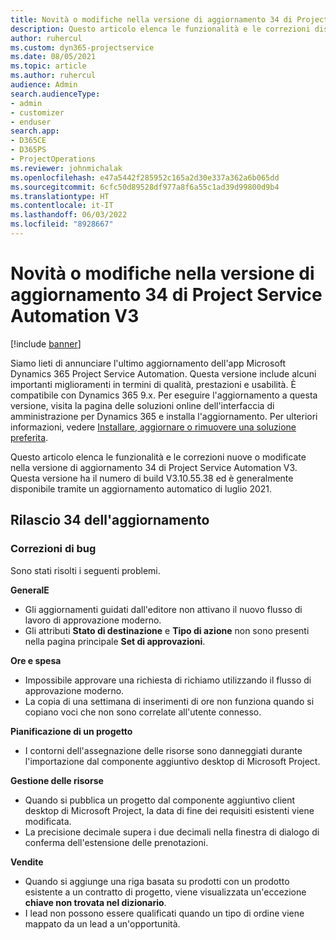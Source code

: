 ```yaml
---
title: Novità o modifiche nella versione di aggiornamento 34 di Project Service Automation V3
description: Questo articolo elenca le funzionalità e le correzioni disponibili nella versione di aggiornamento 34 di Project Service Automation V3.
author: ruhercul
ms.custom: dyn365-projectservice
ms.date: 08/05/2021
ms.topic: article
ms.author: ruhercul
audience: Admin
search.audienceType:
- admin
- customizer
- enduser
search.app:
- D365CE
- D365PS
- ProjectOperations
ms.reviewer: johnmichalak
ms.openlocfilehash: e47a5442f285952c165a2d30e337a362a6b065dd
ms.sourcegitcommit: 6cfc50d89528df977a8f6a55c1ad39d99800d9b4
ms.translationtype: HT
ms.contentlocale: it-IT
ms.lasthandoff: 06/03/2022
ms.locfileid: "8928667"
---
```

# <a name="whats-new-or-changed-in-project-service-automation-update-release-34-v3"></a>Novità o modifiche nella versione di aggiornamento 34 di Project Service Automation V3

[!include [banner](../includes/psa-now-project-operations.md)]

Siamo lieti di annunciare l'ultimo aggiornamento dell'app Microsoft Dynamics 365 Project Service Automation. Questa versione include alcuni importanti miglioramenti in termini di qualità, prestazioni e usabilità. È compatibile con Dynamics 365 9.x. Per eseguire l'aggiornamento a questa versione, visita la pagina delle soluzioni online dell'interfaccia di amministrazione per Dynamics 365 e installa l'aggiornamento. Per ulteriori informazioni, vedere [Installare, aggiornare o rimuovere una soluzione preferita](/power-platform/admin/install-remove-preferred-solution).

Questo articolo elenca le funzionalità e le correzioni nuove o modificate nella versione di aggiornamento 34 di Project Service Automation V3. Questa versione ha il numero di build V3.10.55.38 ed è generalmente disponibile tramite un aggiornamento automatico di luglio 2021.

## <a name="update-release-34"></a>Rilascio 34 dell'aggiornamento

### <a name="bug-fixes"></a>Correzioni di bug
Sono stati risolti i seguenti problemi.

**GeneralE**

- Gli aggiornamenti guidati dall'editore non attivano il nuovo flusso di lavoro di approvazione moderno.
- Gli attributi **Stato di destinazione** e **Tipo di azione** non sono presenti nella pagina principale **Set di approvazioni**.

**Ore e spesa**

- Impossibile approvare una richiesta di richiamo utilizzando il flusso di approvazione moderno.
- La copia di una settimana di inserimenti di ore non funziona quando si copiano voci che non sono correlate all'utente connesso.

**Pianificazione di un progetto**

- I contorni dell'assegnazione delle risorse sono danneggiati durante l'importazione dal componente aggiuntivo desktop di Microsoft Project.

**Gestione delle risorse**

- Quando si pubblica un progetto dal componente aggiuntivo client desktop di Microsoft Project, la data di fine dei requisiti esistenti viene modificata.
- La precisione decimale supera i due decimali nella finestra di dialogo di conferma dell'estensione delle prenotazioni.

**Vendite**

- Quando si aggiunge una riga basata su prodotti con un prodotto esistente a un contratto di progetto, viene visualizzata un'eccezione **chiave non trovata nel dizionario**.
- I lead non possono essere qualificati quando un tipo di ordine viene mappato da un lead a un'opportunità.

